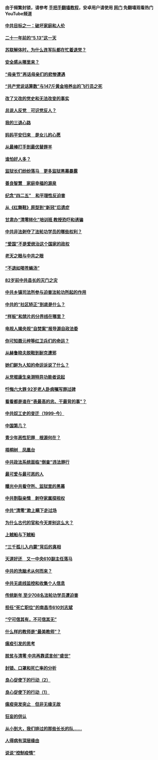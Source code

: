 #### 由于频繁封锁，请参考 [手把手翻墙教程](https://github.com/gfw-breaker/guides/wiki/)，安卓用户请使用 [网门](https://github.com/gfw-breaker/nogfw/blob/master/dl.md?t=05151301) 免翻墙观看热门YouTube频道 

#### [中共目标之一：破坏家庭和人伦](../pages/19/424454.md?t=05151301) 

#### [二十一年前的“5.13”这一天](../pages/19/424814.md?t=05151301) 

#### [苏联解体时，为什么连军队都在忙着退党？](../pages/19/424335.md?t=05151301) 

#### [安全感从哪里来？](../pages/19/424336.md?t=05151301) 

#### [“母亲节”再话母亲们的悲惨遭遇](../pages/19/424234.md?t=05151301) 

#### [“共产党说话算数”与147斤黄金培养出的飞行员之死](../pages/19/424115.md?t=05151301) 

#### [改了又改的党史和无法改变的事实](../pages/19/424037.md?t=05151301) 

#### [总说人反党　可识党反人？](../pages/19/423820.md?t=05151301) 

#### [我的三退心路](../pages/19/423876.md?t=05151301) 

#### [妈妈平安归来　是女儿的心愿](../pages/19/423947.md?t=05151301) 

#### [从最棒打手到最优替罪羊](../pages/19/423819.md?t=05151301) 

#### [谁怕好人多？](../pages/19/423774.md?t=05151301) 

#### [监狱长们纷纷落马　更多监狱黑幕暴露](../pages/19/423787.md?t=05151301) 

#### [善良智慧　家庭幸福的源泉](../pages/19/423632.md?t=05151301) 

#### [纪念“四二五”　和平理性反迫害](../pages/19/423660.md?t=05151301) 

#### [从《红舞鞋》原型到“新冠”后遗症](../pages/19/423509.md?t=05151301) 

#### [甘肃办“清零转化”培训班 教授恐吓和诱骗](../pages/19/423498.md?t=05151301) 

#### [中共非法剥夺了法轮功学员的哪些权利？](../pages/19/423392.md?t=05151301) 

#### [“爱国”不是爱统治这个国家的政权](../pages/19/423029.md?t=05151301) 

#### [老天之眼与中共之眼](../pages/19/423378.md?t=05151301) 

#### [“不退如喝苍蝇汤”](../pages/19/423287.md?t=05151301) 

#### [82岁前中共县长的灭门之灾](../pages/19/423055.md?t=05151301) 

#### [中共乡镇司法所参与迫害法轮功所起的作用](../pages/19/423064.md?t=05151301) 

#### [中共的“社区矫正”到底是什么？](../pages/19/422870.md?t=05151301) 

#### [“样板”和禁片的分界线在哪里？](../pages/19/422704.md?t=05151301) 

#### [电视人揭央视“自焚案”报导源自政法委](../pages/19/422770.md?t=05151301) 

#### [你可知聂元梓等红卫兵们的命运？](../pages/19/422848.md?t=05151301) 

#### [从赫鲁晓夫脱鞋到耐克遭邪](../pages/19/422826.md?t=05151301) 

#### [她们鲜为人知的命运诉说了什么？](../pages/19/422754.md?t=05151301) 

#### [从党棍康生亲测特异功能者说起](../pages/19/422657.md?t=05151301) 

#### [忏悔六大罪 92岁老人卧病嘱写罪过碑](../pages/19/422750.md?t=05151301) 

#### [看看都是谁在“表最高的忠、干最背的事”？](../pages/19/422703.md?t=05151301) 

#### [中共奴工史的变迁（1999-今）](../pages/19/422656.md?t=05151301) 

#### [中国第几？](../pages/19/422496.md?t=05151301) 

#### [青少年恶性犯罪　根源何在？](../pages/19/422449.md?t=05151301) 

#### [梧桐树　凤凰台](../pages/19/422442.md?t=05151301) 

#### [中共政法系统面临“倒查”违法罪行](../pages/19/422497.md?t=05151301) 

#### [最可爱与最可恶的人](../pages/19/422448.md?t=05151301) 

#### [曝光中共看守所、监狱里的黑幕](../pages/19/422390.md?t=05151301) 

#### [中共割裂亲情　剥夺家属探视权](../pages/19/422364.md?t=05151301) 

#### [中共“清零”欺上瞒下走过场](../pages/19/422306.md?t=05151301) 

#### [为什么古代的官和今天差别这么大？](../pages/19/422228.md?t=05151301) 

#### [上贼船与下贼船](../pages/19/422276.md?t=05151301) 

#### [“三千孤儿入内蒙”背后的真相](../pages/19/422229.md?t=05151301) 

#### [天道好还　又一中央610副主任落马](../pages/19/422155.md?t=05151301) 

#### [中共的洗脑术从何而来？](../pages/19/422154.md?t=05151301) 

#### [中共无底线监控和收集个人信息](../pages/19/422039.md?t=05151301) 

#### [传统新年 至少708名法轮功学员遭迫害](../pages/19/421946.md?t=05151301) 

#### [担任“死亡职位”的南昌市610刘志斌](../pages/19/421957.md?t=05151301) 

#### [“宁可信其有，不可信其无”](../pages/19/421691.md?t=05151301) 

#### [什么样的教师是“最美教师”？](../pages/19/421755.md?t=05151301) 

#### [瘟疫引发的思考](../pages/19/421594.md?t=05151301) 

#### [脱贫与清零 中共再靠谎言创“盛世”](../pages/19/421590.md?t=05151301) 

#### [封锁、口罩和死亡率的分析](../pages/19/421495.md?t=05151301) 

#### [良心促使下的行动（2）](../pages/19/421361.md?t=05151301) 

#### [良心促使下的行动（1）](../pages/19/421302.md?t=05151301) 

#### [瘟疫突发突止　但非无缘无故](../pages/19/421281.md?t=05151301) 

#### [狂妄的供认](../pages/19/421199.md?t=05151301) 

#### [从小到大，我们排过的那些长长的队……](../pages/19/421243.md?t=05151301) 

#### [人得病有深层缘由](../pages/19/420864.md?t=05151301) 

#### [说说“控制疫情”](../pages/19/420831.md?t=05151301) 

